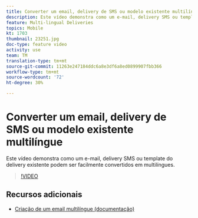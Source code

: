 ```yaml
---
title: Converter um email, delivery de SMS ou modelo existente multilíngue
description: Este vídeo demonstra como um e-mail, delivery SMS ou template do delivery existente podem ser facilmente convertidos em multilíngues.
feature: Multi-lingual Deliveries
topics: Mobile
kt: 1703
thumbnail: 23251.jpg
doc-type: feature video
activity: use
team: TM
translation-type: tm+mt
source-git-commit: 11263e247184ddc6a8e3df6a8ed0899907fbb366
workflow-type: tm+mt
source-wordcount: '72'
ht-degree: 30%

---
```



# Converter um email, delivery de SMS ou modelo existente multilíngue

Este vídeo demonstra como um e-mail, delivery SMS ou template do delivery existente podem ser facilmente convertidos em multilíngues.

>[!VIDEO](https://video.tv.adobe.com/v/23251?quality=12)

## Recursos adicionais

* [Criação de um email multilíngue (documentação)](https://helpx.adobe.com/campaign/standard/channels/using/creating-a-multilingual-email.html)

